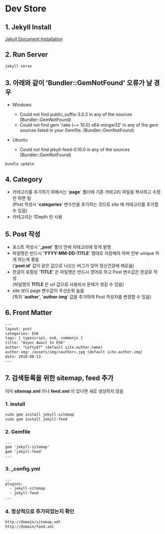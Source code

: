 # Dev Store

## 1. Jekyll Install

[Jekyll Document Installation](https://jekyllrb.com/docs/installation)

## 2. Run Server

```bash
jekyll serve
```

## 3. 아래와 같이 'Bundler::GemNotFound' 오류가 날 경우

* Windows
  * Could not find public_suffix-3.0.2 in any of the sources (Bundler::GemNotFound)  
  * Could not find gem 'rake (~> 10.0) x64-mingw32' in any of the gem sources listed in your Gemfile. (Bundler::GemNotFound)

* Ubuntu
  * Could not find jekyll-feed-0.10.0 in any of the sources (Bundler::GemNotFound)

```bash
bundle update
```

## 4. Category

* 카테고리를 추가하기 위해서는 '**page**' 폴더에 기존 카테고리 파일을 복사하고 수정만 하면 됨  
(Post 작성시 '**categories**' 변수만을 추가하는 것으로 site 에 카테고리를 추가할 수 있음)
* 카테고리는 1Depth 만 사용

## 5. Post 작성

* 포스트 작성시 '**_post**' 폴더 안에 카테고리에 맞게 발행  
* 파일명은 반드시 '**YYYY-MM-DD-TITLE**' 형태로 저장해야 하며 전부 unique 하게 하는게 좋음  
('**post id**' 값이 같은 값으로 나오는 버그가 있어 정신건강에 해로움)
* 한글이 포함된 '**TITLE**' 은 파일명은 반드시 영어로 하고 Post 변수값은 한글로 작성  
(파일명의 **TITLE** 은 url 값으로 사용되서 문제가 생길 수 있음) 
* site 보다 page 변수값이 우선순위 높음  
(특히 '**author**', '**author-img**' 값을 추가하여 Post 작성자를 변경할 수 있음)

## 6. Front Matter

```txt
---
layout: post  
categories: ES6
tags: [ typescript, es6, commonjs ]
title: "Async Await In ES6"  
author: "Lofty87" (default site.author.name)
author-img: /assets/img/<author>.jpg (default site.author.img)
date: 2018-08-13
---
```

## 7. 검색등록을 위한 sitemap, feed 추가

이미 **sitemap.xml** 이나 **feed.xml** 이 있다면 새로 생성하지 않음

### 1. install

```bash
sudo gem install jekyll-sitemap
sudo gem install jekyll-feed
```

### 2. Gemfile

```txt
...
gem 'jekyll-sitemap'
gem 'jekyll-feed'
...
```

### 3. _config.yml

```txt
...
plugins:
  - jekyll-sitemap
  - jekyll-feed
...
```

### 4. 정상적으로 추가되었는지 확인

```txt
http://domain/sitemap.xml
http://domain/feed.xml
```